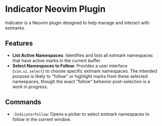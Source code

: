 # Indicator Neovim Plugin

Indicator is a Neovim plugin designed to help manage and interact with extmarks.

## Features

*   **List Active Namespaces**: Identifies and lists all extmark namespaces that have active marks in the current buffer.
*   **Select Namespaces to Follow**: Provides a user interface (`vim.ui.select`) to choose specific extmark namespaces. The intended purpose is likely to "follow" or highlight marks from these selected namespaces, though the exact "follow" behavior post-selection is a work in progress.

## Commands

*   `:IndicatorFollow`: Opens a picker to select extmark namespaces to follow in the current window.

